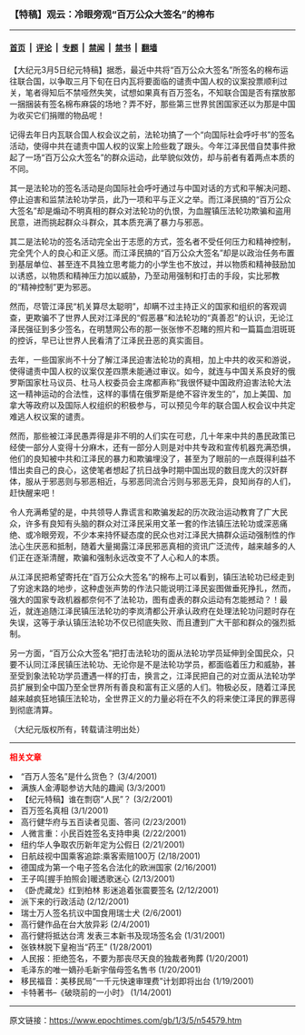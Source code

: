 ### 【特稿】观云：冷眼旁观“百万公众大签名”的棉布

---

#### [首页](../../../..?n54579) &nbsp;|&nbsp; [评论](../../../../../epoch-comment?n54579) &nbsp;|&nbsp; [专题](../../../../../epoch-special?n54579) &nbsp;|&nbsp; [禁闻](../../../../../epoch-news?n54579) &nbsp;|&nbsp; [禁书](../../../../../books?n54579) &nbsp;|&nbsp; [翻墙](https://github.com/gfw-breaker/nogfw/blob/master/README.md?n54579)


<div class="post_content" id="artbody" itemprop="articleBody">
 <!-- article content begin -->
 <p>
  【大纪元3月5日纪元特稿】据悉，最近中共将“百万公众大签名”所签名的棉布运往联合国，以争取三月下旬在日内瓦将要面临的谴责中国人权的议案投票顺利过关，笔者得知后不禁哑然失笑，试想如果真有百万签名，不知联合国是否有摆放那一捆捆装有签名棉布麻袋的场地？弄不好，那些第三世界贫困国家还以为那是中国为收买它们捐赠的物品呢！
 </p>
 <p>
  记得去年日内瓦联合国人权会议之前，法轮功搞了一个“向国际社会呼吁书”的签名活动，使得中共在谴责中国人权的议案上险些栽了跟头。今年江泽民借自焚事件掀起了一场“百万公众大签名”的群众运动，此举貌似效仿，却与前者有着两点本质的不同。
 </p>
 <p>
  其一是法轮功的签名活动是向国际社会呼吁通过与中国对话的方式和平解决问题、停止迫害和监禁法轮功学员，此乃一项和平与正义之举。而江泽民搞的“百万公众大签名”却是煽动不明真相的群众对法轮功的仇恨，为血腥镇压法轮功欺骗和盗用民意，进而挑起群众斗群众，其本质充满了暴力与邪恶。
 </p>
 <p>
  其二是法轮功的签名活动完全出于志愿的方式，签名者不受任何压力和精神控制，完全凭个人的良心和正义感。而江泽民搞的“百万公众大签名”却是以政治任务布置到基层单位、甚至连不具独立思考能力的小学生也不放过，并以物质和精神鼓励加以诱惑，以物质和精神压力加以威胁，乃至动用强制和打击的手段，实比邪教的“精神控制”更为邪恶。
 </p>
 <p>
  然而，尽管江泽民“机关算尽太聪明”，却瞒不过主持正义的国家和组织的客观调查，更欺骗不了世界人民对江泽民的“假恶暴”和法轮功的“真善忍”的认识，无论江泽民强征到多少签名，在明慧网公布的那一张张惨不忍睹的照片和一篇篇血泪斑斑的控诉，早已让世界人民看清了江泽民丑恶的真实面目。
 </p>
 <p>
  去年，一些国家尚不十分了解江泽民迫害法轮功的真相，加上中共的收买和游说，使得谴责中国人权的议案仅差四票未能通过审议。如今，就连与中国关系良好的俄罗斯国家杜马议员、杜马人权委员会主席都声称“我很怀疑中国政府迫害法轮大法这一精神运动的合法性，这样的事情在俄罗斯是绝不容许发生的”，加上美国、加拿大等政府以及国际人权组织的积极参与，可以预见今年的联合国人权会议中共定难逃人权议案的谴责。
 </p>
 <p>
  然而，那些被江泽民愚弄得是非不明的人们实在可悲，几十年来中共的愚民政策已经使一部分人变得十分麻木，还有一部分人则是对中共专政和宣传机器充满恐惧，他们的良知被中共和江泽民的暴力和欺骗埋没了，甚至为了眼前的一点既得利益不惜出卖自己的良心，这使笔者想起了抗日战争时期中国出现的数目庞大的汉奸群体，服从于邪恶则与邪恶相近，与邪恶同流合污则与邪恶无异，良知尚存的人们，赶快醒来吧！
 </p>
 <p>
  令人充满希望的是，中共领导人靠谎言和欺骗发起的历次政治运动教育了广大民众，许多有良知有头脑的群众对江泽民采用文革一套的作法镇压法轮功或深恶痛绝、或冷眼旁观，不少本来持怀疑态度的民众也对江泽民大搞群众运动强制性的作法心生厌恶和抵制，随着大量揭露江泽民邪恶真相的资讯广泛流传，越来越多的人们正在逐渐清醒，欺骗和强制永远改变不了人心和人的本质。
 </p>
 <p>
  从江泽民把希望寄托在“百万公众大签名”的棉布上可以看到，镇压法轮功已经走到了穷途末路的地步，这种虚张声势的作法只能说明江泽民妄图做垂死挣扎，然而，强大的国家专政机器都奈何不了法轮功，图有虚表的群众运动有怎能撼动？！最近，就连追随江泽民镇压法轮功的李岚清都公开承认政府在处理法轮功问题时存在失误，这等于承认镇压法轮功不仅已彻底失败、而且遭到广大干部和群众的强烈抵制。
 </p>
 <p>
  另一方面，“百万公众大签名”把打击法轮功的面从法轮功学员延伸到全国民众，只要不认同江泽民镇压法轮功、无论你是不是法轮功学员，都面临着压力和威胁，甚至受到象法轮功学员遭遇一样的打击，换言之，江泽民把自己的对立面从法轮功学员扩展到全中国乃至全世界所有善良和富有正义感的人们。物极必反，随着江泽民越来越疯狂地镇压法轮功，全世界正义的力量必将在不久的将来使江泽民的罪恶得到彻底清算。
 </p>
 <p>
  （大纪元版权所有，转载请注明出处）
 </p>
 <hr/>
 <p>
  <b>
   <font color="red">
    相关文章
   </font>
  </b>
  <br/>
 </p>
 <li>
  <ok href="http://epochtimes.com/news/epochnews/newscontent.asp?ID=53893" target="_blank">
   “百万人签名”是什么货色？
  </ok>
  (3/4/2001)
  <li>
   <ok href="http://epochtimes.com/news/epochnews/newscontent.asp?ID=53781" target="_blank">
    满族人金溥聪参访大陆的趣闻
   </ok>
   (3/3/2001)
   <li>
    <ok href="http://epochtimes.com/news/epochnews/newscontent.asp?ID=53288" target="_blank">
     【纪元特稿】谁在剽窃“人民”？
    </ok>
    (3/2/2001)
    <li>
     <ok href="http://epochtimes.com/news/epochnews/newscontent.asp?ID=52922" target="_blank">
      百万签名真相
     </ok>
     (3/1/2001)
     <li>
      <ok href="http://epochtimes.com/news/epochnews/newscontent.asp?ID=50611" target="_blank">
       高行健华府与五百读者见面、答问
      </ok>
      (2/23/2001)
      <li>
       <ok href="http://epochtimes.com/news/epochnews/newscontent.asp?ID=50309" target="_blank">
        人微言重：小民百姓签名支持申奥
       </ok>
       (2/22/2001)
       <li>
        <ok href="http://epochtimes.com/news/epochnews/newscontent.asp?ID=49763" target="_blank">
         纽约华人争取农历新年定为公假日
        </ok>
        (2/21/2001)
        <li>
         <ok href="http://epochtimes.com/news/epochnews/newscontent.asp?ID=48508" target="_blank">
          日航歧视中国乘客追踪:乘客索赔100万
         </ok>
         (2/18/2001)
         <li>
          <ok href="http://epochtimes.com/news/epochnews/newscontent.asp?ID=48150" target="_blank">
           德国成为第一个电子签名合法化的欧洲国家
          </ok>
          (2/16/2001)
          <li>
           <ok href="http://epochtimes.com/news/epochnews/newscontent.asp?ID=46717" target="_blank">
            王子鸣[握手拍照会]暖透歌迷心
           </ok>
           (2/13/2001)
           <li>
            <ok href="http://epochtimes.com/news/epochnews/newscontent.asp?ID=46400" target="_blank">
             《卧虎藏龙》红到柏林 影迷追着张震要签名
            </ok>
            (2/12/2001)
            <li>
             <ok href="http://epochtimes.com/news/epochnews/newscontent.asp?ID=46225" target="_blank">
              派下来的行政活动
             </ok>
             (2/12/2001)
             <li>
              <ok href="http://epochtimes.com/news/epochnews/newscontent.asp?ID=43947" target="_blank">
               瑞士万人签名抗议中国食用瑞士犬
              </ok>
              (2/6/2001)
              <li>
               <ok href="http://epochtimes.com/news/epochnews/newscontent.asp?ID=43224" target="_blank">
                高行健作品在台大放异彩
               </ok>
               (2/4/2001)
               <li>
                <ok href="http://epochtimes.com/news/epochnews/newscontent.asp?ID=41507" target="_blank">
                 高行健将抵达台湾  发表三本新书及现场签名会
                </ok>
                (1/31/2001)
                <li>
                 <ok href="http://epochtimes.com/news/epochnews/newscontent.asp?ID=40398" target="_blank">
                  张铁林脱下皇袍当“药王”
                 </ok>
                 (1/28/2001)
                 <li>
                  <ok href="http://epochtimes.com/news/epochnews/newscontent.asp?ID=37329" target="_blank">
                   人民报：拒绝签名，不要为那丧尽天良的独裁者殉葬
                  </ok>
                  (1/20/2001)
                  <li>
                   <ok href="http://epochtimes.com/news/epochnews/newscontent.asp?ID=37287" target="_blank">
                    毛泽东的唯一嫡孙毛新宇偕母签名售书
                   </ok>
                   (1/20/2001)
                   <li>
                    <ok href="http://epochtimes.com/news/epochnews/newscontent.asp?ID=36816" target="_blank">
                     移民福音：美移民局“一千元快速审理费”计划即将出台
                    </ok>
                    (1/19/2001)
                    <li>
                     <ok href="http://epochtimes.com/news/epochnews/newscontent.asp?ID=34263" target="_blank">
                      卡特著书–《破晓前的一小时》
                     </ok>
                     (1/14/2001)
                     <br/>
                     <!-- article content end -->
                     <div id="below_article_ad">
                     </div>
                    </li>
                   </li>
                  </li>
                 </li>
                </li>
               </li>
              </li>
             </li>
            </li>
           </li>
          </li>
         </li>
        </li>
       </li>
      </li>
     </li>
    </li>
   </li>
  </li>
 </li>
</div>


---

原文链接：https://www.epochtimes.com/gb/1/3/5/n54579.htm